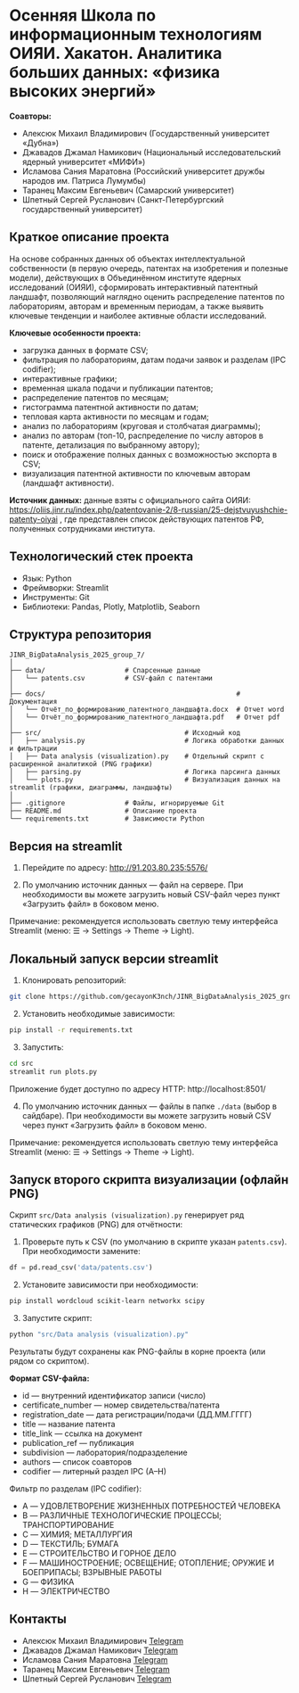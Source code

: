 # Осенняя Школа по информационным технологиям ОИЯИ. Хакатон. Аналитика больших данных: «физика высоких энергий»

**Соавторы:**
* Алексюк Михаил Владимирович (Государственный университет «Дубна»)
* Джавадов Джамал Намикович (Национальный исследовательский ядерный университет «МИФИ»)
* Исламова Сания Маратовна (Российский университет дружбы народов им. Патриса Лумумбы)
* Таранец Максим Евгеньевич (Самарский университет)
* Шпетный Сергей Русланович (Санкт-Петербургский государственный университет)

## Краткое описание проекта

На основе собранных данных об объектах интеллектуальной собственности (в первую очередь, патентах на изобретения и полезные модели), действующих в Объединённом институте ядерных исследований (ОИЯИ), сформировать интерактивный патентный ландшафт, позволяющий наглядно оценить распределение патентов по лабораториям, авторам и временным периодам, а также выявить ключевые тенденции и наиболее активные области исследований.

**Ключевые особенности проекта:**
* загрузка данных в формате CSV;
* фильтрация по лабораториям, датам подачи заявок и разделам (IPC codifier);
* интерактивные графики;
* временная шкала подачи и публикации патентов;
* распределение патентов по месяцам;
* гистограмма патентной активности по датам;
* тепловая карта активности по месяцам и годам;
* анализ по лабораториям (круговая и столбчатая диаграммы);
* анализ по авторам (топ-10, распределение по числу авторов в патенте, детализация по выбранному автору);
* поиск и отображение полных данных с возможностью экспорта в CSV;
* визуализация патентной активности по ключевым авторам (ландшафт активности).

**Источник данных:** данные взяты с официального сайта ОИЯИ: https://oliis.jinr.ru/index.php/patentovanie-2/8-russian/25-dejstvuyushchie-patenty-oiyai , где представлен список действующих патентов РФ, полученных сотрудниками института.

## Технологический стек проекта

+ Язык: Python
+ Фреймворки: Streamlit
+ Инструменты: Git
+ Библиотеки: Pandas, Plotly, Matplotlib, Seaborn

## Структура репозитория

```
JINR_BigDataAnalysis_2025_group_7/
│
├── data/                    # Спарсенные данные
│   └── patents.csv          # CSV-файл с патентами
│
├── docs/                                                # Документация
│   └── Отчёт_по_формированию_патентного_ландшафта.docx  # Отчет word
│   └── Отчёт_по_формированию_патентного_ландшафта.pdf   # Отчет pdf
│
├── src/                                    # Исходный код
│   ├── analysis.py                         # Логика обработки данных и фильтрации
│   ├── Data analysis (visualization).py    # Отдельный скрипт с расширенной аналитикой (PNG графики)
│   ├── parsing.py                          # Логика парсинга данных
│   └── plots.py                            # Визуализация данных на streamlit (графики, диаграммы, ландшафты)
│
├── .gitignore               # Файлы, игнорируемые Git
├── README.md                # Описание проекта
└── requirements.txt         # Зависимости Python
```

## Версия на streamlit

1. Перейдите по адресу: http://91.203.80.235:5576/

2. По умолчанию источник данных — файл на сервере. При необходимости вы можете загрузить новый CSV-файл через пункт «Загрузить файл» в боковом меню.

Примечание: рекомендуется использовать светлую тему интерфейса Streamlit (меню: ☰ → Settings → Theme → Light).

## Локальный запуск версии streamlit

1. Клонировать репозиторий: 
```bash
git clone https://github.com/gecayonK3nch/JINR_BigDataAnalysis_2025_group_7.git
```
2. Установить необходимые зависимости:
```bash
pip install -r requirements.txt
```
3. Запустить:
```bash
cd src
streamlit run plots.py
```
Приложение будет доступно по адресу HTTP: http://localhost:8501/

4. По умолчанию источник данных — файлы в папке `./data` (выбор в сайдбаре). При необходимости вы можете загрузить новый CSV через пункт «Загрузить файл» в боковом меню.

Примечание: рекомендуется использовать светлую тему интерфейса Streamlit (меню: ☰ → Settings → Theme → Light).

## Запуск второго скрипта визуализации (офлайн PNG)

Скрипт `src/Data analysis (visualization).py` генерирует ряд статических графиков (PNG) для отчётности:

1. Проверьте путь к CSV (по умолчанию в скрипте указан `patents.csv`). При необходимости замените:
```python
df = pd.read_csv('data/patents.csv')
```
2. Установите зависимости при необходимости:
```bash
pip install wordcloud scikit-learn networkx scipy
```
3. Запустите скрипт:
```bash
python "src/Data analysis (visualization).py"
```
Результаты будут сохранены как PNG-файлы в корне проекта (или рядом со скриптом).

**Формат CSV-файла:**
- id — внутренний идентификатор записи (число)
- certificate_number — номер свидетельства/патента
- registration_date — дата регистрации/подачи (ДД.ММ.ГГГГ)
- title — название патента
- title_link — ссылка на документ
- publication_ref — публикация
- subdivision — лаборатория/подразделение
- authors — список соавторов
- codifier — литерный раздел IPC (A–H)

Фильтр по разделам (IPC codifier):
- A — УДОВЛЕТВОРЕНИЕ ЖИЗНЕННЫХ ПОТРЕБНОСТЕЙ ЧЕЛОВЕКА
- B — РАЗЛИЧНЫЕ ТЕХНОЛОГИЧЕСКИЕ ПРОЦЕССЫ; ТРАНСПОРТИРОВАНИЕ
- C — ХИМИЯ; МЕТАЛЛУРГИЯ
- D — ТЕКСТИЛЬ; БУМАГА
- E — СТРОИТЕЛЬСТВО И ГОРНОЕ ДЕЛО
- F — МАШИНОСТРОЕНИЕ; ОСВЕЩЕНИЕ; ОТОПЛЕНИЕ; ОРУЖИЕ И БОЕПРИПАСЫ; ВЗРЫВНЫЕ РАБОТЫ
- G — ФИЗИКА
- H — ЭЛЕКТРИЧЕСТВО

## Контакты

* Алексюк Михаил Владимирович [Telegram](https://t.me/SeniorForeman)
* Джавадов Джамал Намикович [Telegram](https://t.me/dnb_jiMmi3)
* Исламова Сания Маратовна [Telegram](https://t.me/Proga26)
* Таранец Максим Евгеньевич [Telegram](https://t.me/mtaranetz)
* Шпетный Сергей Русланович [Telegram](https://t.me/gecayon_for2nah)
